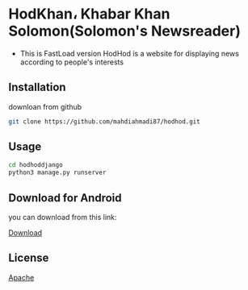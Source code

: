 # HodKhan، Khabar Khan Solomon(Solomon's Newsreader)

* This is FastLoad version
HodHod is a website for displaying news according to people's interests

## Installation

downloan from github

```bash
git clone https://github.com/mahdiahmadi87/hodhod.git
```

## Usage

```bash
cd hodhoddjango
python3 manage.py runserver
```
## Download for Android

you can download from this link:

[Download](https://github.com/mahdiahmadi87/hodhod/blob/fastLoad/hodhoddjango/newsapp/static/files/base.apk "github path")

## License

[Apache](http://www.apache.org/licenses/)
